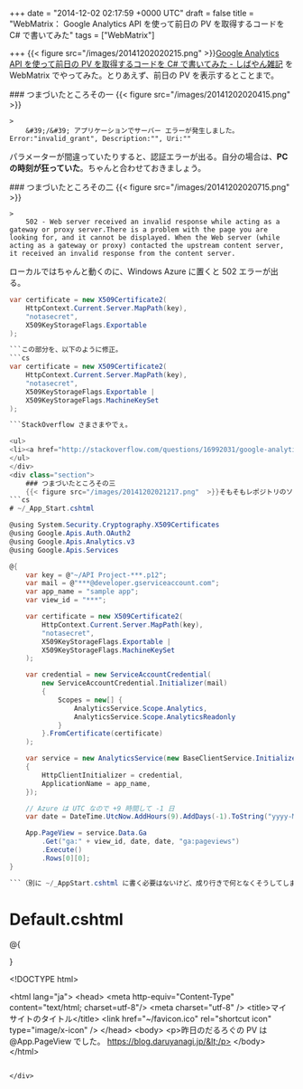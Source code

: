 
+++
date = "2014-12-02 02:17:59 +0000 UTC"
draft = false
title = "WebMatrix： Google Analytics API を使って前日の PV を取得するコードを C# で書いてみた"
tags = ["WebMatrix"]

+++
{{< figure src="/images/20141202020215.png"  >}}<a href="http://blog.shibayan.jp/entry/20140803/1407059293">Google Analytics API を使って前日の PV を取得するコードを C# で書いてみた - しばやん雑記</a> を WebMatrix でやってみた。とりあえず、前日の PV を表示するとことまで。

<div class="section">
    ### つまづいたところその一
    {{< figure src="/images/20141202020415.png"  >}}<br/>


    >
        &#39;/&#39; アプリケーションでサーバー エラーが発生しました。Error:"invalid_grant", Description:"", Uri:"" 

    
パラメーターが間違っていたりすると、認証エラーが出る。自分の場合は、**PC の時刻が狂っていた**。ちゃんと合わせておきましょう。

</div>
<div class="section">
    ### つまづいたところその二
    {{< figure src="/images/20141202020715.png"  >}}<br/>


    >
        502 - Web server received an invalid response while acting as a gateway or proxy server.There is a problem with the page you are looking for, and it cannot be displayed. When the Web server (while acting as a gateway or proxy) contacted the upstream content server, it received an invalid response from the content server.

    
ローカルではちゃんと動くのに、Windows Azure に置くと 502 エラーが出る。
```cs
var certificate = new X509Certificate2(
    HttpContext.Current.Server.MapPath(key), 
    "notasecret",
    X509KeyStorageFlags.Exportable
);

```この部分を、以下のように修正。
```cs
var certificate = new X509Certificate2(
    HttpContext.Current.Server.MapPath(key), 
    "notasecret", 
    X509KeyStorageFlags.Exportable | 
    X509KeyStorageFlags.MachineKeySet
);

```StackOverflow さまさまやでぇ。

<ul>
<li><a href="http://stackoverflow.com/questions/16992031/google-analytics-api-on-azure">c# - Google Analytics Api on Azure - Stack Overflow</a></li>
</ul>
</div>
<div class="section">
    ### つまづいたところその三
    {{< figure src="/images/20141202021217.png"  >}}そもそもレポジトリのソースを変えないと <a href="https://www.nuget.org/packages/Google.Apis.Analytics.v3/">NuGet Gallery | Google.Apis.Analytics.v3 1.38.0.1306</a> が出てこない感じ。で、やっとこさ検索しても、肝心の NuGet パッケージがインストールできねえ……NuGet Package Manager のバージョンが古いからみたいだけど、結局 Visual Studio にスイッチして NuGet をバージョンアップしたりごにょごにょして解決。結局こんな感じになった。
```cs
# ~/_App_Start.cshtml

@using System.Security.Cryptography.X509Certificates
@using Google.Apis.Auth.OAuth2
@using Google.Apis.Analytics.v3
@using Google.Apis.Services

@{
    var key = @"~/API Project-***.p12";
    var mail = @"***@developer.gserviceaccount.com";
    var app_name = "sample app";
    var view_id = "***";

    var certificate = new X509Certificate2(
        HttpContext.Current.Server.MapPath(key), 
        "notasecret", 
        X509KeyStorageFlags.Exportable | 
        X509KeyStorageFlags.MachineKeySet
    );

    var credential = new ServiceAccountCredential(
        new ServiceAccountCredential.Initializer(mail)
        {
            Scopes = new[] {
                AnalyticsService.Scope.Analytics, 
                AnalyticsService.Scope.AnalyticsReadonly
            }
        }.FromCertificate(certificate)
    );

    var service = new AnalyticsService(new BaseClientService.Initializer
    {
        HttpClientInitializer = credential,
        ApplicationName = app_name,
    });

    // Azure は UTC なので +9 時間して -1 日
    var date = DateTime.UtcNow.AddHours(9).AddDays(-1).ToString("yyyy-MM-dd");

    App.PageView = service.Data.Ga
        .Get("ga:" + view_id, date, date, "ga:pageviews")
        .Execute()
        .Rows[0][0];
}

```（別に ~/_AppStart.cshtml に書く必要はないけど、成り行きで何となくそうしてしまった）
```
# Default.cshtml

@{
    
}

&lt;!DOCTYPE html>

&lt;html lang="ja">
    &lt;head>
&lt;meta http-equiv="Content-Type" content="text/html; charset=utf-8"/>
        &lt;meta charset="utf-8" />
        &lt;title>マイ サイトのタイトル&lt;/title>
        &lt;link href="~/favicon.ico" rel="shortcut icon" type="image/x-icon" />
    &lt;/head>
    &lt;body>
        &lt;p>昨日のだるろぐの PV は @App.PageView でした。 https://blog.daruyanagi.jp/&lt;/p>
    &lt;/body>
&lt;/html>
```ほとんどしばやんのコードのまるパクリになったので、こんど万世のローストビーフでもおごってあげようと思った。

</div>

